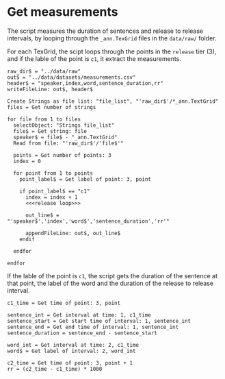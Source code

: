 # Get measurements

The script measures the duration of sentences and release to release intervals, by looping through the `_ann.TexGrid` files in the `data/raw/` folder.

For each TexGrid, the scipt loops through the points in the `release` tier (3), and if the lable of the point is `c1`, it extract the measurements.

```praat measurements.praat
raw_dir$ = "../data/raw"
out$ = "../data/datasets/measurements.csv"
header$ = "speaker,index,word,sentence_duration,rr"
writeFileLine: out$, header$

Create Strings as file list: "file_list", "'raw_dir$'/*_ann.TextGrid"
files = Get number of strings

for file from 1 to files
  selectObject: "Strings file_list"
  file$ = Get string: file
  speaker$ = file$ - "_ann.TextGrid"
  Read from file: "'raw_dir$'/'file$'"

  points = Get number of points: 3
  index = 0

  for point from 1 to points
    point_label$ = Get label of point: 3, point

    if point_label$ == "c1"
      index = index + 1
      <<<release loop>>>

      out_line$ = "'speaker$','index','word$','sentence_duration','rr'"

      appendFileLine: out$, out_line$
    endif

  endfor

endfor
```

If the lable of the point is `c1`, the script gets the duration of the sentence at that point, the label of the word and the duration of the release to release interval.

```praat "release loop"
c1_time = Get time of point: 3, point

sentence_int = Get interval at time: 1, c1_time
sentence_start = Get start time of interval: 1, sentence_int
sentence_end = Get end time of interval: 1, sentence_int
sentence_duration = sentence_end - sentence_start

word_int = Get interval at time: 2, c1_time
word$ = Get label of interval: 2, word_int

c2_time = Get time of point: 3, point + 1
rr = (c2_time - c1_time) * 1000
```
